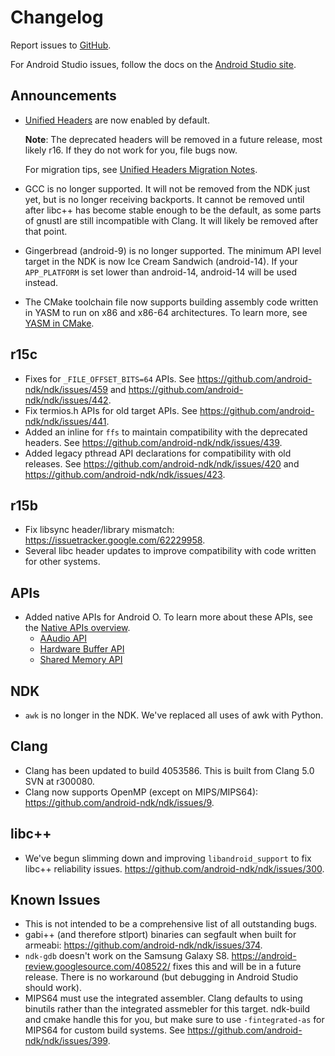 Changelog
=========

Report issues to [GitHub].

For Android Studio issues, follow the docs on the [Android Studio site].

[GitHub]: https://github.com/android-ndk/ndk/issues
[Android Studio site]: http://tools.android.com/filing-bugs

Announcements
-------------

 * [Unified Headers] are now enabled by default.

   **Note**: The deprecated headers will be removed in a future release, most
   likely r16. If they do not work for you, file bugs now.

   For migration tips, see [Unified Headers Migration Notes].

 * GCC is no longer supported. It will not be removed from the NDK just yet, but
   is no longer receiving backports. It cannot be removed until after libc++ has
   become stable enough to be the default, as some parts of gnustl are still
   incompatible with Clang. It will likely be removed after that point.

 * Gingerbread (android-9) is no longer supported. The minimum API level target
   in the NDK is now Ice Cream Sandwich (android-14). If your `APP_PLATFORM` is
   set lower than android-14, android-14 will be used instead.

 * The CMake toolchain file now supports building assembly code written in YASM
   to run on x86 and x86-64 architectures. To learn more, see [YASM in CMake].

[Unified Headers]: docs/UnifiedHeaders.md
[Unified Headers Migration Notes]: docs/UnifiedHeadersMigration.md
[YASM in CMake]: https://android-dot-devsite.googleplex.com/ndk/guides/cmake.html#yasm-cmake

r15c
----

 * Fixes for `_FILE_OFFSET_BITS=64` APIs. See
   https://github.com/android-ndk/ndk/issues/459 and
   https://github.com/android-ndk/ndk/issues/442.
 * Fix termios.h APIs for old target APIs. See
   https://github.com/android-ndk/ndk/issues/441.
 * Added an inline for `ffs` to maintain compatibility with the deprecated
   headers. See https://github.com/android-ndk/ndk/issues/439.
 * Added legacy pthread API declarations for compatibility with old releases.
   See https://github.com/android-ndk/ndk/issues/420 and
   https://github.com/android-ndk/ndk/issues/423.

r15b
----

 * Fix libsync header/library mismatch:
   https://issuetracker.google.com/62229958.
 * Several libc header updates to improve compatibility with code written for
   other systems.

APIs
----

 * Added native APIs for Android O. To learn more about these APIs, see the
   [Native APIs overview].
    * [AAudio API]
    * [Hardware Buffer API]
    * [Shared Memory API]

[Native APIs overview]: https://developer.android.com/ndk/guides/stable_apis.html#a26
[AAudio API]: https://developer.android.com/ndk/reference/a_audio_8h.html
[Hardware Buffer API]: https://developer.android.com/ndk/reference/hardware__buffer_8h.html
[Shared Memory API]: https://developer.android.com/ndk/reference/sharedmem_8h.html

NDK
---

 * `awk` is no longer in the NDK. We've replaced all uses of awk with Python.

Clang
-----

 * Clang has been updated to build 4053586. This is built from Clang 5.0 SVN at
   r300080.
 * Clang now supports OpenMP (except on MIPS/MIPS64):
   https://github.com/android-ndk/ndk/issues/9.

libc++
------

 * We've begun slimming down and improving `libandroid_support` to fix libc++
   reliability issues. https://github.com/android-ndk/ndk/issues/300.

Known Issues
------------

 * This is not intended to be a comprehensive list of all outstanding bugs.
 * gabi++ (and therefore stlport) binaries can segfault when built for armeabi:
   https://github.com/android-ndk/ndk/issues/374.
 * `ndk-gdb` doesn't work on the Samsung Galaxy S8.
   https://android-review.googlesource.com/408522/ fixes this and will be in a
   future release. There is no workaround (but debugging in Android Studio
   should work).
 * MIPS64 must use the integrated assembler. Clang defaults to using binutils
   rather than the integrated assmebler for this target. ndk-build and cmake
   handle this for you, but make sure to use `-fintegrated-as` for MIPS64 for
   custom build systems. See https://github.com/android-ndk/ndk/issues/399.
